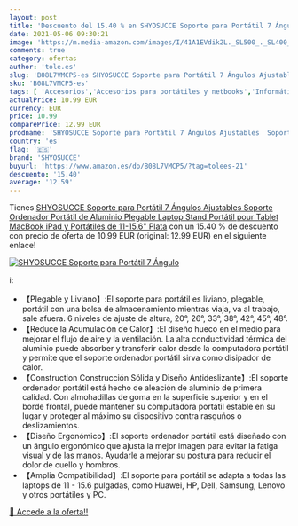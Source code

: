 ```yaml
---
layout: post
title: 'Descuento del 15.40 % en SHYOSUCCE Soporte para Portátil 7 Ángulo'
date: 2021-05-06 09:30:21
image: 'https://m.media-amazon.com/images/I/41A1EVdik2L._SL500_._SL400_.jpg'
comments: true
category: ofertas
author: 'tole.es'
slug: 'B08L7VMCP5-es SHYOSUCCE Soporte para Portátil 7 Ángulos Ajustables...'
sku: 'B08L7VMCP5-es'
tags: [ 'Accesorios','Accesorios para portátiles y netbooks','Informática','Soportes de regazo para portátiles y netbooks','ipad','shyosucce', ]
actualPrice: 10.99 EUR
currency: EUR
price: 10.99
comparePrice: 12.99 EUR
prodname: 'SHYOSUCCE Soporte para Portátil 7 Ángulos Ajustables  Soporte Ordenador Portátil de Aluminio Plegable  Laptop Stand Portátil pour Tablet  MacBook  iPad y Portátiles de 11-15.6"  Plata'
country: 'es'
flag: '🇪🇸'
brand: 'SHYOSUCCE'
buyurl: 'https://www.amazon.es/dp/B08L7VMCP5/?tag=tolees-21'
descuento: '15.40'
average: '12.59'
---
```


Tienes [SHYOSUCCE Soporte para Portátil 7 Ángulos Ajustables  Soporte Ordenador Portátil de Aluminio Plegable  Laptop Stand Portátil pour Tablet  MacBook  iPad y Portátiles de 11-15.6"  Plata](https://www.amazon.es/dp/B08L7VMCP5/?tag=tolees-21) con un 15.40 % de descuento con precio de oferta de 10.99 EUR (original: 12.99 EUR) en el siguiente enlace!

[![SHYOSUCCE Soporte para Portátil 7 Ángulo](https://m.media-amazon.com/images/I/41A1EVdik2L._SL500_._SL400_.jpg)](https://www.amazon.es/dp/B08L7VMCP5/?tag=tolees-21)

ℹ️:

- 【Plegable y Liviano】:El soporte para portátil es liviano, plegable, portátil con una bolsa de almacenamiento mientras viaja, va al trabajo, sale afuera. 6 niveles de ajuste de altura, 20°, 26°, 33°, 38°, 42°, 45°, 48°.
- 【Reduce la Acumulación de Calor】:El diseño hueco en el medio para mejorar el flujo de aire y la ventilación. La alta conductividad térmica del aluminio puede absorber y transferir calor desde la computadora portátil y permite que el soporte ordenador portátil sirva como disipador de calor.
- 【Construction Construcción Sólida y Diseño Antideslizante】:El soporte ordenador portátil está hecho de aleación de aluminio de primera calidad. Con almohadillas de goma en la superficie superior y en el borde frontal, puede mantener su computadora portátil estable en su lugar y proteger al máximo su dispositivo contra rasguños o deslizamientos.
- 【Diseño Ergonómico】:El soporte ordenador portátil está diseñado con un ángulo ergonómico que ajusta la mejor imagen para evitar la fatiga visual y de las manos. Ayudarle a mejorar su postura para reducir el dolor de cuello y hombros.
- 【Amplia Compatibilidad】:El soporte para portátil se adapta a todas las laptops de 11 - 15.6 pulgadas, como Huawei, HP, Dell, Samsung, Lenovo y otros portátiles y PC.

[🛒 Accede a la oferta!!](https://www.amazon.es/dp/B08L7VMCP5/?tag=tolees-21)
